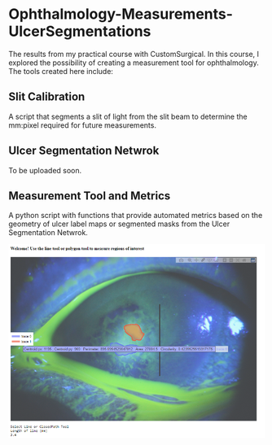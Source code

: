 # Ophthalmology-Measurements-UlcerSegmentations
The results from my practical course with CustomSurgical. 
In this course, I explored the possibility of creating a measurement tool for ophthalmology.
The tools created here include: 

## Slit Calibration
A script that segments a slit of light from the slit beam to determine the mm:pixel required for future measurements.

## Ulcer Segmentation Netwrok
To be uploaded soon.

## Measurement Tool and Metrics
A python script with functions that provide automated metrics based on the geometry of ulcer label maps or segmented masks from the Ulcer Segmentation Netwrok.

![alt text](https://github.com/AymanIraqi/Ophthalmology-Measurements-UlcerSegmentations/blob/main/Compute%20Metrics/Measurement%20Application%20Screenshot.png)
